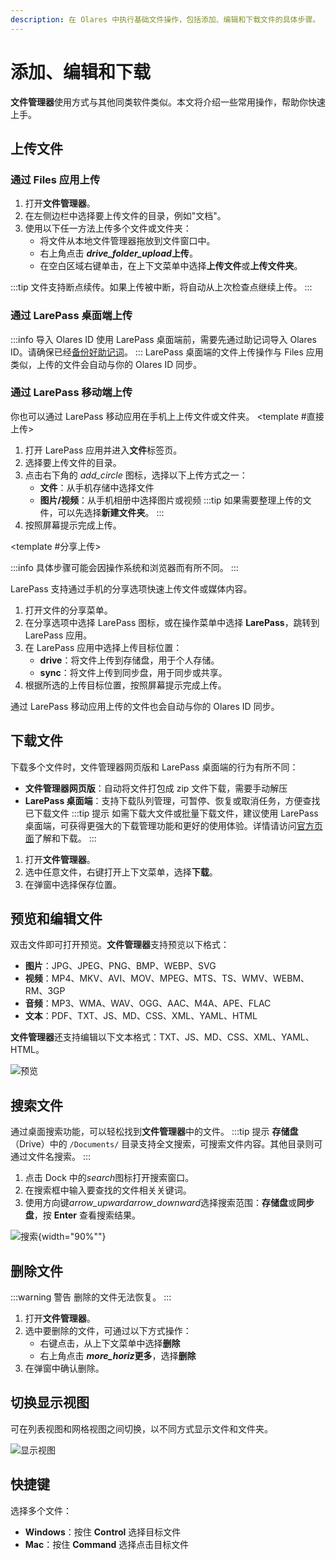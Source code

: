 ```yaml
---
description: 在 Olares 中执行基础文件操作，包括添加、编辑和下载文件的具体步骤。
---
```

# 添加、编辑和下载
**文件管理器**使用方式与其他同类软件类似。本文将介绍一些常用操作，帮助你快速上手。

## 上传文件

### 通过 Files 应用上传
1. 打开**文件管理器**。
2. 在左侧边栏中选择要上传文件的目录，例如"文档"。
3. 使用以下任一方法上传多个文件或文件夹：
   - 将文件从本地文件管理器拖放到文件窗口中。
   - 右上角点击 **<i class="material-symbols-outlined">drive_folder_upload</i>上传**。
   - 在空白区域右键单击，在上下文菜单中选择**上传文件**或**上传文件夹**。

:::tip
文件支持断点续传。如果上传被中断，将自动从上次检查点继续上传。
:::

### 通过 LarePass 桌面端上传
:::info 导入 Olares ID
使用 LarePass 桌面端前，需要先通过助记词导入 Olares ID。请确保已经[备份好助记词](../../larepass/back-up-mnemonics.md)。
:::
LarePass 桌面端的文件上传操作与 Files 应用类似，上传的文件会自动与你的 Olares ID 同步。

### 通过 LarePass 移动端上传
你也可以通过 LarePass 移动应用在手机上上传文件或文件夹。
<Tabs>
<template #直接上传>

1. 打开 LarePass 应用并进入**文件**标签页。
2. 选择要上传文件的目录。
3. 点击右下角的 <i class="material-symbols-outlined">add_circle</i> 图标，选择以下上传方式之一：
   - **文件**：从手机存储中选择文件
   - **图片/视频**：从手机相册中选择图片或视频
  :::tip
  如果需要整理上传的文件，可以先选择**新建文件夹**。
  :::
4. 按照屏幕提示完成上传。
</template>

<template #分享上传>

:::info
具体步骤可能会因操作系统和浏览器而有所不同。
:::

LarePass 支持通过手机的分享选项快速上传文件或媒体内容。
1. 打开文件的分享菜单。
2. 在分享选项中选择 LarePass 图标，或在操作菜单中选择 **LarePass**，跳转到 LarePass 应用。
3. 在 LarePass 应用中选择上传目标位置：
    - **drive**：将文件上传到存储盘，用于个人存储。
    - **sync**：将文件上传到同步盘，用于同步或共享。
4. 根据所选的上传目标位置，按照屏幕提示完成上传。
</template>
</Tabs>

通过 LarePass 移动应用上传的文件也会自动与你的 Olares ID 同步。
## 下载文件
下载多个文件时，文件管理器网页版和 LarePass 桌面端的行为有所不同：
* **文件管理器网页版**：自动将文件打包成 zip 文件下载，需要手动解压
* **LarePass 桌面端**：支持下载队列管理，可暂停、恢复或取消任务，方便查找已下载文件
  :::tip 提示
  如需下载大文件或批量下载文件，建议使用 LarePass 桌面端，可获得更强大的下载管理功能和更好的使用体验。详情请访问[官方页面](https://olares.cn/larepass)了解和下载。
  :::

1. 打开**文件管理器**。
2. 选中任意文件，右键打开上下文菜单，选择**下载**。
3. 在弹窗中选择保存位置。

## 预览和编辑文件
双击文件即可打开预览。**文件管理器**支持预览以下格式：

* **图片**：JPG、JPEG、PNG、BMP、WEBP、SVG
* **视频**：MP4、MKV、AVI、MOV、MPEG、MTS、TS、WMV、WEBM、RM、3GP
* **音频**：MP3、WMA、WAV、OGG、AAC、M4A、APE、FLAC
* **文本**：PDF、TXT、JS、MD、CSS、XML、YAML、HTML

**文件管理器**还支持编辑以下文本格式：TXT、JS、MD、CSS、XML、YAML、HTML。

![预览](/images/manual/tasks/files-preview.png#bordered)
## 搜索文件
通过桌面搜索功能，可以轻松找到**文件管理器**中的文件。
:::tip 提示
**存储盘**（Drive）中的 `/Documents/` 目录支持全文搜索，可搜索文件内容。其他目录则可通过文件名搜索。
:::
1. 点击 Dock 中的<i class="material-symbols-outlined">search</i>图标打开搜索窗口。
2. 在搜索框中输入要查找的文件相关关键词。
3. 使用方向键<i class="material-symbols-outlined">arrow_upward</i><i class="material-symbols-outlined">arrow_downward</i>选择搜索范围：**存储盘**或**同步盘**，按 **Enter** 查看搜索结果。

![搜索](/images/manual/tasks/files-search.png#bordered){width="90%""}
## 删除文件
:::warning 警告
删除的文件无法恢复。
:::
1. 打开**文件管理器**。
2. 选中要删除的文件，可通过以下方式操作：
   - 右键点击，从上下文菜单中选择**删除**
   - 右上角点击 **<i class="material-symbols-outlined">more_horiz</i>更多**，选择**删除**
3. 在弹窗中确认删除。

## 切换显示视图

可在列表视图和网格视图之间切换，以不同方式显示文件和文件夹。

![显示视图](/images/manual/tasks/files-display-view.png)
## 快捷键
选择多个文件：

* **Windows**：按住 **Control** 选择目标文件
* **Mac**：按住 **Command** 选择点击目标文件